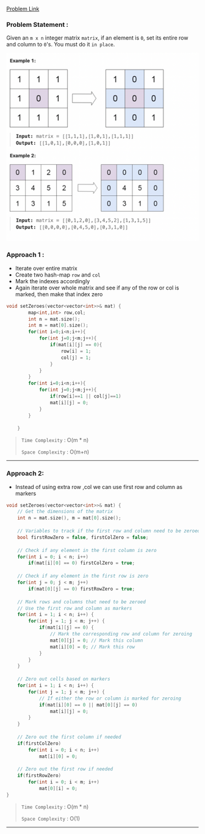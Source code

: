 
[Problem Link](https://leetcode.com/problems/set-matrix-zeroes/description/)

### Problem Statement : 
Given an `m x n` integer matrix `matrix`, if an element is `0`, set its entire row and column to `0`'s.
You must do it `in place`.

<p align="center">
  <img src="../Images/img1.png">
  <br/>
</p>


### Approach 1 :

- Iterate over entire matrix
- Create two hash-map `row` and `col`
- Mark the indexes accordingly
- Again iterate over whole matrix and see if any of the row or col is marked, then make that index zero
```cpp
void setZeroes(vector<vector<int>>& mat) {
        map<int,int> row,col;
        int n = mat.size();
        int m = mat[0].size();
        for(int i=0;i<n;i++){
            for(int j=0;j<m;j++){
                if(mat[i][j] == 0){
                    row[i] = 1;
                    col[j] = 1;
                }
            }
        }
        for(int i=0;i<n;i++){
            for(int j=0;j<m;j++){
                if(row[i]==1 || col[j]==1)
                mat[i][j] = 0;
            }
        }

    }
```

> `Time Complexity` : O(m * n)
> 
> `Space Complexity` : O(m+n)

---

### Approach 2:

- Instead of using extra row ,col we can use first row and column as markers
```cpp
void setZeroes(vector<vector<int>>& mat) {
    // Get the dimensions of the matrix
    int n = mat.size(), m = mat[0].size();
    
    // Variables to track if the first row and column need to be zeroed
    bool firstRowZero = false, firstColZero = false;
    
    // Check if any element in the first column is zero
    for(int i = 0; i < n; i++)
        if(mat[i][0] == 0) firstColZero = true;
    
    // Check if any element in the first row is zero
    for(int j = 0; j < m; j++)
        if(mat[0][j] == 0) firstRowZero = true;
    
    // Mark rows and columns that need to be zeroed
    // Use the first row and column as markers
    for(int i = 1; i < n; i++) {
        for(int j = 1; j < m; j++) {
            if(mat[i][j] == 0) {
                // Mark the corresponding row and column for zeroing
                mat[0][j] = 0; // Mark this column
                mat[i][0] = 0; // Mark this row
            }
        }
    }
    
    // Zero out cells based on markers
    for(int i = 1; i < n; i++) {
        for(int j = 1; j < m; j++) {
            // If either the row or column is marked for zeroing
            if(mat[i][0] == 0 || mat[0][j] == 0)
                mat[i][j] = 0;
        }
    }
    
    // Zero out the first column if needed
    if(firstColZero)
        for(int i = 0; i < n; i++)
            mat[i][0] = 0;
    
    // Zero out the first row if needed
    if(firstRowZero)
        for(int i = 0; i < m; i++)
            mat[0][i] = 0;
}
```

> `Time Complexity` : O(m * n)
> 
> `Space Complexity` : O(1)

---
